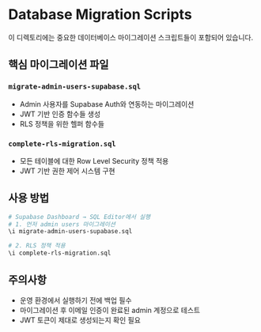# Database Migration Scripts

이 디렉토리에는 중요한 데이터베이스 마이그레이션 스크립트들이 포함되어 있습니다.

## 핵심 마이그레이션 파일

### `migrate-admin-users-supabase.sql`
- Admin 사용자를 Supabase Auth와 연동하는 마이그레이션
- JWT 기반 인증 함수들 생성
- RLS 정책을 위한 헬퍼 함수들

### `complete-rls-migration.sql`  
- 모든 테이블에 대한 Row Level Security 정책 적용
- JWT 기반 권한 제어 시스템 구현

## 사용 방법

```bash
# Supabase Dashboard → SQL Editor에서 실행
# 1. 먼저 admin users 마이그레이션
\i migrate-admin-users-supabase.sql

# 2. RLS 정책 적용
\i complete-rls-migration.sql
```

## 주의사항

- 운영 환경에서 실행하기 전에 백업 필수
- 마이그레이션 후 이메일 인증이 완료된 admin 계정으로 테스트
- JWT 토큰이 제대로 생성되는지 확인 필요
